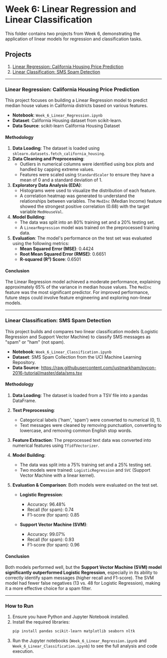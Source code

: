 # Week 6: Linear Regression and Linear Classification

This folder contains two projects from Week 6, demonstrating the application of linear models for regression and classification tasks.

## Projects

1.  [Linear Regression: California Housing Price Prediction](#linear-regression-california-housing-price-prediction)
2.  [Linear Classification: SMS Spam Detection](#linear-classification-sms-spam-detection)

---

### Linear Regression: California Housing Price Prediction

This project focuses on building a Linear Regression model to predict median house values in California districts based on various features.

*   **Notebook**: `Week_6_Linear_Regression.ipynb`
*   **Dataset**: California Housing dataset from scikit-learn.
*   **Data Source**: scikit-learn California Housing Dataset

#### Methodology

1.  **Data Loading**: The dataset is loaded using `sklearn.datasets.fetch_california_housing`.
2.  **Data Cleaning and Preprocessing**:
    *   Outliers in numerical columns were identified using box plots and handled by capping extreme values.
    *   Features were scaled using `StandardScaler` to ensure they have a mean of 0 and a standard deviation of 1.
3.  **Exploratory Data Analysis (EDA)**:
    *   Histograms were used to visualize the distribution of each feature.
    *   A correlation heatmap was generated to understand the relationships between variables. The `MedInc` (Median Income) feature showed the strongest positive correlation (0.68) with the target variable `MedHouseVal`.
4.  **Model Building**:
    *   The data was split into an 80% training set and a 20% testing set.
    *   A `LinearRegression` model was trained on the preprocessed training data.
5.  **Evaluation**: The model's performance on the test set was evaluated using the following metrics:
    *   **Mean Squared Error (MSE)**: 0.4424
    *   **Root Mean Squared Error (RMSE)**: 0.6651
    *   **R-squared (R²) Score**: 0.6501

#### Conclusion

The Linear Regression model achieved a moderate performance, explaining approximately 65% of the variance in median house values. The `MedInc` feature was the most significant predictor. For improved performance, future steps could involve feature engineering and exploring non-linear models.

---

### Linear Classification: SMS Spam Detection

This project builds and compares two linear classification models (Logistic Regression and Support Vector Machine) to classify SMS messages as "spam" or "ham" (not spam).

*   **Notebook**: `Week_6_Linear_Classification.ipynb`
*   **Dataset**: SMS Spam Collection from the UCI Machine Learning Repository.
*   **Data Source**: https://raw.githubusercontent.com/justmarkham/pycon-2016-tutorial/master/data/sms.tsv

#### Methodology

1.  **Data Loading**: The dataset is loaded from a TSV file into a pandas DataFrame.
2.  **Text Preprocessing**:
    *   Categorical labels ('ham', 'spam') were converted to numerical (0, 1).
    *   Text messages were cleaned by removing punctuation, converting to lowercase, and removing common English stop words.
3.  **Feature Extraction**: The preprocessed text data was converted into numerical features using `TfidfVectorizer`.
4.  **Model Building**:
    *   The data was split into a 75% training set and a 25% testing set.
    *   Two models were trained: `LogisticRegression` and `SVC` (Support Vector Machine with a linear kernel).
5.  **Evaluation & Comparison**: Both models were evaluated on the test set.

    *   **Logistic Regression**:
        *   Accuracy: 96.48%
        *   Recall (for spam): 0.74
        *   F1-score (for spam): 0.85

    *   **Support Vector Machine (SVM)**:
        *   Accuracy: 99.07%
        *   Recall (for spam): 0.93
        *   F1-score (for spam): 0.96

#### Conclusion

Both models performed well, but the **Support Vector Machine (SVM) model significantly outperformed Logistic Regression**, especially in its ability to correctly identify spam messages (higher recall and F1-score). The SVM model had fewer false negatives (13 vs. 48 for Logistic Regression), making it a more effective choice for a spam filter.

---

### How to Run

1.  Ensure you have Python and Jupyter Notebook installed.
2.  Install the required libraries:
    ```bash
    pip install pandas scikit-learn matplotlib seaborn nltk
    ```
3.  Run the Jupyter notebooks (`Week_6_Linear_Regression.ipynb` and `Week_6_Linear_Classification.ipynb`) to see the full analysis and code execution.
